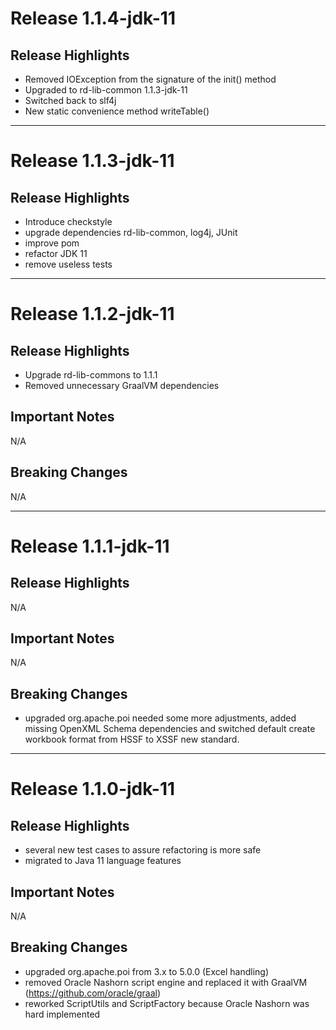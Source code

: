 # Release 1.1.4-jdk-11

## Release Highlights

* Removed IOException from the signature of the init() method
* Upgraded to rd-lib-common 1.1.3-jdk-11
* Switched back to slf4j
* New static convenience method writeTable()

---

# Release 1.1.3-jdk-11

## Release Highlights

* Introduce checkstyle
* upgrade dependencies rd-lib-common, log4j, JUnit
* improve pom
* refactor JDK 11
* remove useless tests

---

# Release 1.1.2-jdk-11

## Release Highlights

* Upgrade rd-lib-commons to 1.1.1
* Removed unnecessary GraalVM dependencies

## Important Notes

N/A

## Breaking Changes

N/A

---

# Release 1.1.1-jdk-11

## Release Highlights

N/A

## Important Notes

N/A

## Breaking Changes

* upgraded org.apache.poi needed some more adjustments, added missing OpenXML Schema dependencies and switched default
  create workbook format from HSSF to XSSF new standard.

---

# Release 1.1.0-jdk-11

## Release Highlights

* several new test cases to assure refactoring is more safe
* migrated to Java 11 language features

## Important Notes

N/A

## Breaking Changes

* upgraded org.apache.poi from 3.x to 5.0.0 (Excel handling)
* removed Oracle Nashorn script engine and replaced it with GraalVM (https://github.com/oracle/graal)
* reworked ScriptUtils and ScriptFactory because Oracle Nashorn was hard implemented


